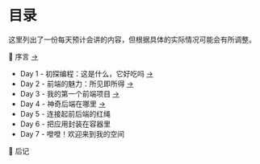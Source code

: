 # 目录

这里列出了一份每天预计会讲的内容，但根据具体的实际情况可能会有所调整。

:bookmark_tabs: 序言 [->](/preface/)

- Day 1 - 初探编程：这是什么，它好吃吗 [->](/what-is-programming/)
- Day 2 - 前端的魅力：所见即所得 [->](/frontend-intro/)
- Day 3 - 我的第一个前端项目 [->](/hello-browser/)
- Day 4 - 神奇后端在哪里 [->](/hello-server/)
- Day 5 - 连接起前后端的红绳
- Day 6 - 把应用封装在容器里
- Day 7 - 噔噔！欢迎来到我的空间

:memo: 后记
